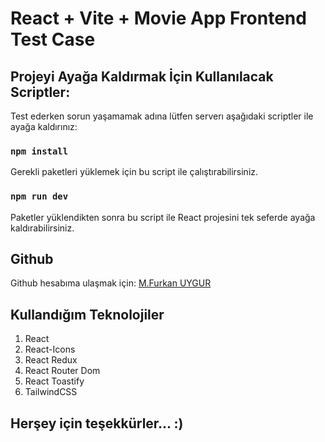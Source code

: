 # React + Vite + Movie App Frontend Test Case

## Projeyi Ayağa Kaldırmak İçin Kullanılacak Scriptler:

Test ederken sorun yaşamamak adına lütfen serverı aşağıdaki scriptler ile ayağa kaldırınız:

### `npm install`

Gerekli paketleri yüklemek için bu script ile çalıştırabilirsiniz.

### `npm run dev`

Paketler yüklendikten sonra bu script ile React projesini tek seferde ayağa kaldırabilirsiniz.

## Github

Github hesabıma ulaşmak için: [M.Furkan UYGUR](https://github.com/mfurkanuygur)


## Kullandığım Teknolojiler

1. React
2. React-Icons
3. React Redux
4. React Router Dom
5. React Toastify
6. TailwindCSS

## Herşey için teşekkürler... :)

